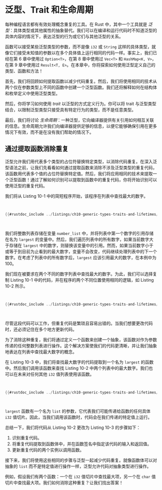 # 泛型、Trait 和生命周期

每种编程语言都有有效处理概念重复的工具。在 Rust 中，其中一个工具就是 _泛型_：具体类型或其他属性的抽象替代。我们可以在编译和运行代码时不知道泛型的具体内容的情况下，表达泛型的行为或它们与其他泛型的关系。

函数可以接受某些泛型类型的参数，而不是像 `i32` 或 `String` 这样的具体类型，就像它们接受未知值的参数以在多个具体值上运行相同的代码一样。事实上，我们已经在第 6 章中使用过 `Option<T>`，在第 8 章中使用过 `Vec<T>` 和 `HashMap<K, V>`，在第 9 章中使用过 `Result<T, E>`。在本章中，你将探索如何使用泛型定义自己的类型、函数和方法！

首先，我们将回顾如何提取函数以减少代码重复。然后，我们将使用相同的技术从两个仅在参数类型上不同的函数中创建一个泛型函数。我们还将解释如何在结构体和枚举定义中使用泛型类型。

然后，你将学习如何使用 _trait_ 以泛型的方式定义行为。你可以将 trait 与泛型类型结合，以限制泛型类型只接受具有特定行为的类型，而不是任意类型。

最后，我们将讨论 _生命周期_：一种泛型，它向编译器提供有关引用如何相互关联的信息。生命周期允许我们向编译器提供足够的信息，以便它能够确保引用在更多情况下有效，而不是在没有我们帮助的情况下。

## 通过提取函数消除重复

泛型允许我们用代表多个类型的占位符替换特定类型，以消除代码重复。在深入泛型语法之前，让我们先看看如何通过提取函数来消除不涉及泛型类型的重复代码，该函数用代表多个值的占位符替换特定值。然后，我们将应用相同的技术来提取一个泛型函数！通过了解如何识别可以提取到函数中的重复代码，你将开始识别可以使用泛型的重复代码。

我们将从 Listing 10-1 中的简短程序开始，该程序在列表中查找最大的数字。

<Listing number="10-1" file-name="src/main.rs" caption="在数字列表中查找最大的数字">

```rust
{{#rustdoc_include ../listings/ch10-generic-types-traits-and-lifetimes/listing-10-01/src/main.rs:here}}
```

</Listing>

我们将整数列表存储在变量 `number_list` 中，并将列表中第一个数字的引用存储在名为 `largest` 的变量中。然后，我们遍历列表中的所有数字，如果当前数字大于存储在 `largest` 中的数字，则替换该变量中的引用。然而，如果当前数字小于或等于到目前为止看到的最大数字，变量不会改变，代码继续处理列表中的下一个数字。在考虑了列表中的所有数字后，`largest` 应该引用最大的数字，在本例中为 100。

我们现在被要求在两个不同的数字列表中查找最大的数字。为此，我们可以选择复制 Listing 10-1 中的代码，并在程序的两个不同位置使用相同的逻辑，如 Listing 10-2 所示。

<Listing number="10-2" file-name="src/main.rs" caption="在*两个*数字列表中查找最大数字的代码">

```rust
{{#rustdoc_include ../listings/ch10-generic-types-traits-and-lifetimes/listing-10-02/src/main.rs}}
```

</Listing>

尽管这段代码可以工作，但重复代码是繁琐且容易出错的。当我们想要更改代码时，还必须记住在多个地方更新代码。

为了消除这种重复，我们将通过定义一个函数来创建一个抽象，该函数对作为参数传递的任何整数列表进行操作。这个解决方案使我们的代码更清晰，并让我们抽象地表达在列表中查找最大数字的概念。

在 Listing 10-3 中，我们将查找最大数字的代码提取到一个名为 `largest` 的函数中。然后我们调用该函数来查找 Listing 10-2 中两个列表中的最大数字。我们也可以在未来对任何其他 `i32` 值列表使用该函数。

<Listing number="10-3" file-name="src/main.rs" caption="抽象代码以查找两个列表中的最大数字">

```rust
{{#rustdoc_include ../listings/ch10-generic-types-traits-and-lifetimes/listing-10-03/src/main.rs:here}}
```

</Listing>

`largest` 函数有一个名为 `list` 的参数，它代表我们可能传递给函数的任何具体 `i32` 值切片。因此，当我们调用该函数时，代码会在我们传递的特定值上运行。

总结一下，我们将代码从 Listing 10-2 更改为 Listing 10-3 的步骤如下：

1. 识别重复代码。
1. 将重复代码提取到函数体中，并在函数签名中指定该代码的输入和返回值。
1. 更新重复代码的两个实例以调用函数。

接下来，我们将使用这些相同的步骤与泛型一起减少代码重复。就像函数体可以对抽象的 `list` 而不是特定值进行操作一样，泛型允许代码对抽象类型进行操作。

例如，假设我们有两个函数：一个在 `i32` 值切片中查找最大项，另一个在 `char` 值切片中查找最大项。我们如何消除这种重复？让我们找出答案！